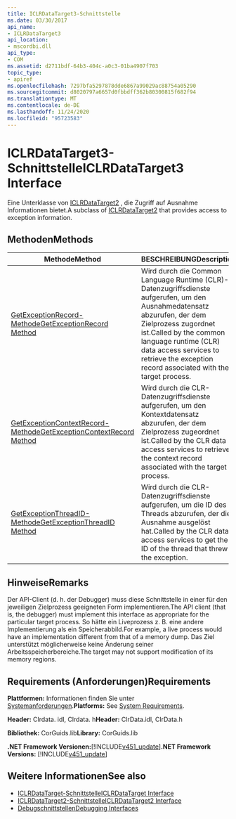 ```yaml
---
title: ICLRDataTarget3-Schnittstelle
ms.date: 03/30/2017
api_name:
- ICLRDataTarget3
api_location:
- mscordbi.dll
api_type:
- COM
ms.assetid: d2711bdf-64b3-404c-a0c3-01ba4907f703
topic_type:
- apiref
ms.openlocfilehash: 7297bfa5297878dde6867a99029ac88754a05290
ms.sourcegitcommit: d8020797a6657d0fbbdff362b80300815f682f94
ms.translationtype: MT
ms.contentlocale: de-DE
ms.lasthandoff: 11/24/2020
ms.locfileid: "95723583"
---
```

# <a name="iclrdatatarget3-interface"></a><span data-ttu-id="44d67-102">ICLRDataTarget3-Schnittstelle</span><span class="sxs-lookup"><span data-stu-id="44d67-102">ICLRDataTarget3 Interface</span></span>

<span data-ttu-id="44d67-103">Eine Unterklasse von [ICLRDataTarget2](iclrdatatarget2-interface.md) , die Zugriff auf Ausnahme Informationen bietet.</span><span class="sxs-lookup"><span data-stu-id="44d67-103">A subclass of [ICLRDataTarget2](iclrdatatarget2-interface.md) that provides access to exception information.</span></span>  
  
## <a name="methods"></a><span data-ttu-id="44d67-104">Methoden</span><span class="sxs-lookup"><span data-stu-id="44d67-104">Methods</span></span>  
  
|<span data-ttu-id="44d67-105">Methode</span><span class="sxs-lookup"><span data-stu-id="44d67-105">Method</span></span>|<span data-ttu-id="44d67-106">BESCHREIBUNG</span><span class="sxs-lookup"><span data-stu-id="44d67-106">Description</span></span>|  
|------------|-----------------|  
|[<span data-ttu-id="44d67-107">GetExceptionRecord-Methode</span><span class="sxs-lookup"><span data-stu-id="44d67-107">GetExceptionRecord Method</span></span>](iclrdatatarget3-getexceptionrecord-method.md)|<span data-ttu-id="44d67-108">Wird durch die Common Language Runtime (CLR)- Datenzugriffsdienste aufgerufen, um den Ausnahmedatensatz abzurufen, der dem Zielprozess zugordnet ist.</span><span class="sxs-lookup"><span data-stu-id="44d67-108">Called by the common language runtime (CLR) data access services to retrieve the exception record associated with the target process.</span></span>|  
|[<span data-ttu-id="44d67-109">GetExceptionContextRecord-Methode</span><span class="sxs-lookup"><span data-stu-id="44d67-109">GetExceptionContextRecord Method</span></span>](iclrdatatarget3-getexceptioncontextrecord-method.md)|<span data-ttu-id="44d67-110">Wird durch die CLR-Datenzugriffsdienste aufgerufen, um den Kontextdatensatz abzurufen, der dem Zielprozess zugeordnet ist.</span><span class="sxs-lookup"><span data-stu-id="44d67-110">Called by the CLR data access services to retrieve the context record associated with the target process.</span></span>|  
|[<span data-ttu-id="44d67-111">GetExceptionThreadID-Methode</span><span class="sxs-lookup"><span data-stu-id="44d67-111">GetExceptionThreadID Method</span></span>](iclrdatatarget3-getexceptionthreadid-method.md)|<span data-ttu-id="44d67-112">Wird durch die CLR-Datenzugriffsdienste aufgerufen, um die ID des Threads abzurufen, der die Ausnahme ausgelöst hat.</span><span class="sxs-lookup"><span data-stu-id="44d67-112">Called by the CLR data access services to get the ID of the thread that threw the exception.</span></span>|  
  
## <a name="remarks"></a><span data-ttu-id="44d67-113">Hinweise</span><span class="sxs-lookup"><span data-stu-id="44d67-113">Remarks</span></span>  

 <span data-ttu-id="44d67-114">Der API-Client (d. h. der Debugger) muss diese Schnittstelle in einer für den jeweiligen Zielprozess geeigneten Form implementieren.</span><span class="sxs-lookup"><span data-stu-id="44d67-114">The API client (that is, the debugger) must implement this interface as appropriate for the particular target process.</span></span> <span data-ttu-id="44d67-115">So hätte ein Liveprozess z. B. eine andere Implementierung als ein Speicherabbild.</span><span class="sxs-lookup"><span data-stu-id="44d67-115">For example, a live process would have an implementation different from that of a memory dump.</span></span> <span data-ttu-id="44d67-116">Das Ziel unterstützt möglicherweise keine Änderung seiner Arbeitsspeicherbereiche.</span><span class="sxs-lookup"><span data-stu-id="44d67-116">The target may not support modification of its memory regions.</span></span>  
  
## <a name="requirements"></a><span data-ttu-id="44d67-117">Requirements (Anforderungen)</span><span class="sxs-lookup"><span data-stu-id="44d67-117">Requirements</span></span>  

 <span data-ttu-id="44d67-118">**Plattformen:** Informationen finden Sie unter [Systemanforderungen](../../get-started/system-requirements.md).</span><span class="sxs-lookup"><span data-stu-id="44d67-118">**Platforms:** See [System Requirements](../../get-started/system-requirements.md).</span></span>  
  
 <span data-ttu-id="44d67-119">**Header:** Clrdata. idl, Clrdata. h</span><span class="sxs-lookup"><span data-stu-id="44d67-119">**Header:** ClrData.idl, ClrData.h</span></span>  
  
 <span data-ttu-id="44d67-120">**Bibliothek:** CorGuids.lib</span><span class="sxs-lookup"><span data-stu-id="44d67-120">**Library:** CorGuids.lib</span></span>  
  
 <span data-ttu-id="44d67-121">**.NET Framework Versionen:**[!INCLUDE[v451_update](../../../../includes/net-current-v451-nov-plus.md)]</span><span class="sxs-lookup"><span data-stu-id="44d67-121">**.NET Framework Versions:** [!INCLUDE[v451_update](../../../../includes/net-current-v451-nov-plus.md)]</span></span>  
  
## <a name="see-also"></a><span data-ttu-id="44d67-122">Weitere Informationen</span><span class="sxs-lookup"><span data-stu-id="44d67-122">See also</span></span>

- [<span data-ttu-id="44d67-123">ICLRDataTarget-Schnittstelle</span><span class="sxs-lookup"><span data-stu-id="44d67-123">ICLRDataTarget Interface</span></span>](iclrdatatarget-interface.md)
- [<span data-ttu-id="44d67-124">ICLRDataTarget2-Schnittstelle</span><span class="sxs-lookup"><span data-stu-id="44d67-124">ICLRDataTarget2 Interface</span></span>](iclrdatatarget2-interface.md)
- [<span data-ttu-id="44d67-125">Debugschnittstellen</span><span class="sxs-lookup"><span data-stu-id="44d67-125">Debugging Interfaces</span></span>](debugging-interfaces.md)
